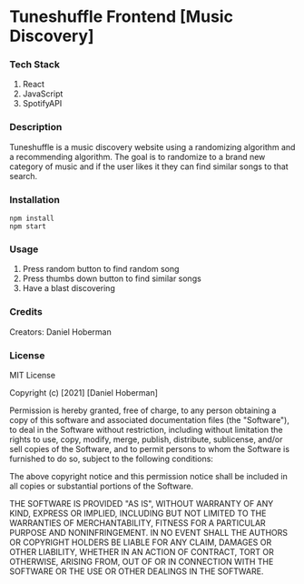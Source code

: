 # Tuneshuffle Frontend [Music Discovery]

### Tech Stack

1. React
2. JavaScript
3. SpotifyAPI

### Description

Tuneshuffle is a music discovery website using a randomizing algorithm and a recommending algorithm. The goal is to randomize to a brand new category of music and if the user likes it they can find similar songs to that search.

### Installation

```
npm install
npm start
```

### Usage

1. Press random button to find random song
2. Press thumbs down button to find similar songs
3. Have a blast discovering

### Credits

Creators: Daniel Hoberman

### License

MIT License

Copyright (c) [2021] [Daniel Hoberman]

Permission is hereby granted, free of charge, to any person obtaining a copy
of this software and associated documentation files (the "Software"), to deal
in the Software without restriction, including without limitation the rights
to use, copy, modify, merge, publish, distribute, sublicense, and/or sell
copies of the Software, and to permit persons to whom the Software is
furnished to do so, subject to the following conditions:

The above copyright notice and this permission notice shall be included in all
copies or substantial portions of the Software.

THE SOFTWARE IS PROVIDED "AS IS", WITHOUT WARRANTY OF ANY KIND, EXPRESS OR
IMPLIED, INCLUDING BUT NOT LIMITED TO THE WARRANTIES OF MERCHANTABILITY,
FITNESS FOR A PARTICULAR PURPOSE AND NONINFRINGEMENT. IN NO EVENT SHALL THE
AUTHORS OR COPYRIGHT HOLDERS BE LIABLE FOR ANY CLAIM, DAMAGES OR OTHER
LIABILITY, WHETHER IN AN ACTION OF CONTRACT, TORT OR OTHERWISE, ARISING FROM,
OUT OF OR IN CONNECTION WITH THE SOFTWARE OR THE USE OR OTHER DEALINGS IN THE
SOFTWARE.

